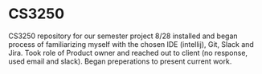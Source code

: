 # CS3250
CS3250 repository for our semester project
8/28 installed and began process of familiarizing myself with the chosen IDE (intellij), Git, Slack and Jira. Took role of Product owner and reached out to client (no response, used email and slack). Began preperations to present current work.
